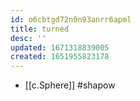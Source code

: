 ```yaml
---
id: o6cbtgd72n0n93anrr6apml
title: turned
desc: ''
updated: 1671318839005
created: 1651955823178
---
```



- [[c.Sphere]] #shapow
